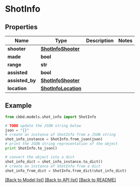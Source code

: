 # ShotInfo


## Properties
Name | Type | Description | Notes
------------ | ------------- | ------------- | -------------
**shooter** | [**ShotInfoShooter**](ShotInfoShooter.md) |  | 
**made** | **bool** |  | 
**range** | **str** |  | 
**assisted** | **bool** |  | 
**assisted_by** | [**ShotInfoShooter**](ShotInfoShooter.md) |  | 
**location** | [**ShotInfoLocation**](ShotInfoLocation.md) |  | 

## Example

```python
from cbbd.models.shot_info import ShotInfo

# TODO update the JSON string below
json = "{}"
# create an instance of ShotInfo from a JSON string
shot_info_instance = ShotInfo.from_json(json)
# print the JSON string representation of the object
print ShotInfo.to_json()

# convert the object into a dict
shot_info_dict = shot_info_instance.to_dict()
# create an instance of ShotInfo from a dict
shot_info_from_dict = ShotInfo.from_dict(shot_info_dict)
```
[[Back to Model list]](../README.md#documentation-for-models) [[Back to API list]](../README.md#documentation-for-api-endpoints) [[Back to README]](../README.md)


